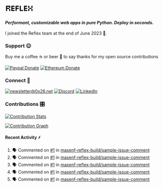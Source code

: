 ### [![Reflex](assets/reflex-white-bg.png)](https://github.com/reflex-dev/reflex)

#### _Performant, customizable web apps in pure Python. Deploy in seconds._

I joined the Reflex team at the end of June 2023 💪.

### Support 😌

Buy me a coffee ☕️ or beer 🍺 to say thanks for my open source contributions

[![Paypal Donate](https://img.shields.io/badge/PayPal-00457C?style=for-the-badge&logo=paypal&logoColor=white)](https://www.paypal.com/donate/?business=K7SKQ67XCPB78&no_recurring=0&item_name=Buy+me+a+coffee+%E2%98%95%EF%B8%8F+or+beer+%F0%9F%8D%BA+to+say+thanks+for+my+open+source+contributions&currency_code=USD)
[![Ethereum Donate](https://img.shields.io/badge/Ethereum-blue?logo=ethereum&labelColor=navy&style=flat-square)](https://etherscan.io/address/0x9c71dd020f575105F49AAF8CA9DC7Fd521C91edd)

### Connect 💬

[![newsletter@0x26.net](https://img.shields.io/badge/newsletter%400x26.net-blue?logo=maildotru&style=flat-square&labelColor=darkblue
)](mailto:newsletter@0x26.net?subject=Connect%20with%20@masenf&body=Hello%20👋,%20I'd%20like%20to%20join%20your%20mailing%20list.)
[![Discord](https://img.shields.io/badge/Discord-5865F2?style=for-the-badge&logo=discord&logoColor=white)](https://discordapp.com/users/1097061352452935730)
[![LinkedIn](https://img.shields.io/badge/LinkedIn-0077B5?style=for-the-badge&logo=linkedin&logoColor=white)](https://www.linkedin.com/in/masen-furer-445b05132)

### Contributions 🎛️

[![Contribution Stats](https://github-contribution-stats.vercel.app/api/?username=masenf)](https://github.com/LordDashMe/github-contribution-stats/)

[![Contribution Graph](https://github-readme-activity-graph.vercel.app/graph?username=masenf&theme=github)](https://github.com/Ashutosh00710/github-readme-activity-graph)

#### Recent Activity :zap:
<!--START_SECTION:activity-->
1. 🗣 Commented on [#1](https://github.com/masenf-reflex-build/sample-issue-comment/pull/1#issuecomment-3176535587) in [masenf-reflex-build/sample-issue-comment](https://github.com/masenf-reflex-build/sample-issue-comment)
2. 🗣 Commented on [#1](https://github.com/masenf-reflex-build/sample-issue-comment/pull/1#issuecomment-3176462873) in [masenf-reflex-build/sample-issue-comment](https://github.com/masenf-reflex-build/sample-issue-comment)
3. 🗣 Commented on [#1](https://github.com/masenf-reflex-build/sample-issue-comment/pull/1#issuecomment-3176435569) in [masenf-reflex-build/sample-issue-comment](https://github.com/masenf-reflex-build/sample-issue-comment)
4. 🗣 Commented on [#1](https://github.com/masenf-reflex-build/sample-issue-comment/pull/1#issuecomment-3176392485) in [masenf-reflex-build/sample-issue-comment](https://github.com/masenf-reflex-build/sample-issue-comment)
5. 🗣 Commented on [#1](https://github.com/masenf-reflex-build/sample-issue-comment/pull/1#issuecomment-3176379968) in [masenf-reflex-build/sample-issue-comment](https://github.com/masenf-reflex-build/sample-issue-comment)
<!--END_SECTION:activity-->


<!--
- 🌱 I’m currently learning ...
- 👯 I’m looking to collaborate on ...
- 🤔 I’m looking for help with ...
- 💬 Ask me about ...
- 📫 How to reach me: ...
- 😄 Pronouns: ...
- ⚡ Fun fact: ...
-->
